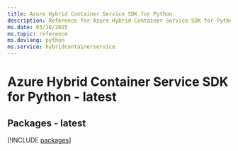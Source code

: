 ```yaml
---
title: Azure Hybrid Container Service SDK for Python
description: Reference for Azure Hybrid Container Service SDK for Python
ms.date: 03/18/2025
ms.topic: reference
ms.devlang: python
ms.service: hybridcontainerservice
---
```

# Azure Hybrid Container Service SDK for Python - latest
## Packages - latest
[!INCLUDE [packages](hybrid-container-service-index.md)]